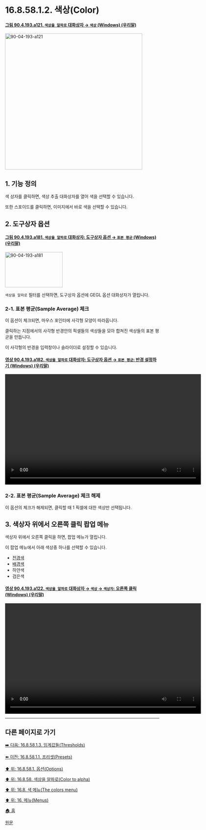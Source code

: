 # 16.8.58.1.2. 색상(Color)

<a id="90-04-193-a121"></a>

#### [그림 90.4.193.a121. `색상을 알파로` 대화상자 → `색상` (Windows) (우리말)](./90-04-0193-color_to_alpha.md#90-04-193-a121)
<img width="448" height="444" alt="90-04-193-a121" src="https://github.com/user-attachments/assets/b2b91160-17a0-46da-9eea-c92d979bfb6f" />

<a id="16-08-58-01-02-s1"></a>

## 1. 기능 정의
색 상자를 클릭하면, 색상 추출 대화상자를 열어 색을 선택할 수 있습니다.

또한 스포이드를 클릭하면, 이미지에서 바로 색을 선택할 수 있습니다.

<a id="16-08-58-01-02-s2"></a>

## 2. 도구상자 옵션

<a id="90-04-193-a181"></a>

#### [그림 90.4.193.a181. `색상을 알파로` 대화상자: 도구상자 옵션 → `표본 평균` (Windows) (우리말)](./90-04-0193-color_to_alpha.md#90-04-193-a181)
<img width="188" height="115" alt="90-04-193-a181" src="https://github.com/user-attachments/assets/fec11f8c-8b10-40d1-af7e-981368ce54e6" />

`색상을 알파로` 필터를 선택하면, 도구상자 옵션에 GEGL 옵션 대화상자가 열립니다.

<a id="16-08-58-01-02-s2-01"></a>

### 2-1. 표본 평균(Sample Average) 체크 
이 옵션이 체크되면, 마우스 포인터에 사각형 모양이 따라옵니다.

클릭하는 지점에서의 사각형 반경안의 픽셀들의 색상들을 모아 합쳐진 색상들의 표본 평균을 만듭니다.

이 사각형의 반경을 입력창이나 슬라이더로 설정할 수 있습니다.

<a id="90-04-193-a182"></a>

#### [영상 90.4.193.a182. `색상을 알파로` 대화상자: 도구상자 옵션 → `표본 평균`: 반경 설정하기 (Windows) (우리말)](./90-04-0193-color_to_alpha.md#90-04-193-a182)
<video controls="controls" width="640" height="360" src="https://github.com/user-attachments/assets/71190dd4-9e6d-446d-9d2a-a2466d354e44"></video>

<a id="16-08-58-01-02-s2-02"></a>

### 2-2. 표본 평균(Sample Average) 체크 해제
이 옵션의 체크가 해제되면, 클릭할 때 1 픽셀에 대한 색상만 선택됩니다.

<a id="16-08-58-01-02-s3"></a>

## 3. 색상자 위에서 오른쪽 클릭 팝업 메뉴
색상자 위에서 오른쪽 클릭을 하면, 팝업 메뉴가 열립니다.

이 팝업 메뉴에서 아래 색상중 하나를 선택할 수 있습니다.

- [전경색](./19-glossaryx-foreground_color.md)
- [배경색](./19-glossaryx-background_color.md)
- 하얀색
- 검은색

<a id="90-04-193-a122"></a>

#### [영상 90.4.193.a122. `색상을 알파로` 대화상자 → `색상` → `색상자`: 오른쪽 클릭 (Windows) (우리말)](./90-04-0193-color_to_alpha.md#90-04-193-a122)
<video controls="controls" width="640" height="360" src="https://github.com/user-attachments/assets/7a948de2-4553-4924-9a24-6d50b0c7c172"></video>

***

## 다른 페이지로 가기

[➡️ 다음: 16.8.58.1.3. 임계값들(Thresholds)](./16-08-58-01-03-thresholds.md)

[⬅️ 이전: 16.8.58.1.1. 프리셋(Presets)](./16-08-58-01-01-presets.md)

[⬆️ 위: 16.8.58.1. 옵션(Options)](./16-08-58-01-00-options.md)

[⬆️ 위: 16.8.58. 색상을 알파로(Color to alpha)](./16-08-58-00-color-to-alpha.md)

[⬆️ 위: 16.8. 색 메뉴(The colors menu)](./16-08-00-the-colors-menu.md)

[⬆️ 위: 16. 메뉴(Menus)](./16-00-menus.md)

[🏠 홈](./00-home.md)

[원문](https://docs.gimp.org/2.10/ko/gimp-filter-color-to-alpha.html#idm34368)